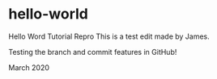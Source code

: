 # hello-world
Hello Word Tutorial Repro
This is a test edit made by James.

Testing the branch and commit features in GitHub!

March 2020

